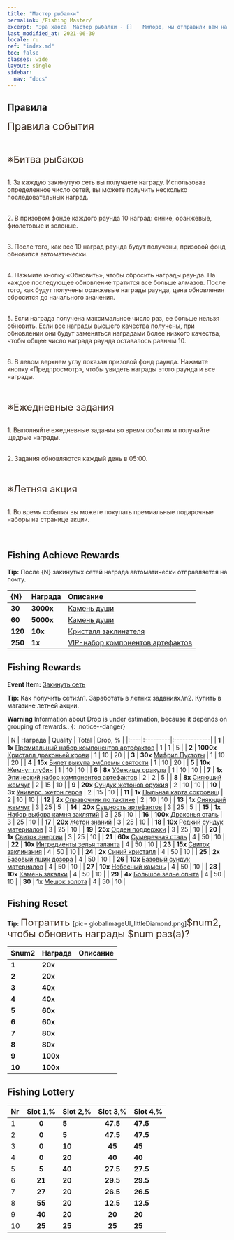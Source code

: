 ```yaml
---
title: "Мастер рыбалки"
permalink: /Fishing Master/
excerpt: "Эра хаоса  Мастер рыбалки - []　　Милорд, мы отправили вам награду за закинутые сети. Не забудьте ее забрать.[]"
last_modified_at: 2021-06-30
locale: ru
ref: "index.md"
toc: false
classes: wide
layout: single
sidebar:
  nav: "docs"
---
```




## Правила

  <span style="color: #3c2a1e;font-size:23px">Правила события</span><br/>

<br/>  <span style="color: #3c2a1e;font-size:23px"></span><br/><span style="color: #3c2a1e;font-size:22px">※Битва рыбаков</span><br/>

<br/>  <span style="color: #3c2a1e">1. За каждую закинутую сеть вы получаете награду. Использовав определенное число сетей, вы можете получить несколько последовательных наград. </span><br/>

<br/>  <span style="color: #3c2a1e">2. В призовом фонде каждого раунда 10 наград: синие, оранжевые, фиолетовые и зеленые. </span><br/>

<br/>  <span style="color: #3c2a1e">3. После того, как все 10 наград раунда будут получены, призовой фонд обновится автоматически. </span><br/>

<br/>  <span style="color: #3c2a1e">4. Нажмите кнопку «Обновить», чтобы сбросить награды раунда. На каждое последующее обновление тратится все больше алмазов. После того, как будут получены оранжевые награды раунда, цена обновления сбросится до начального значения. </span><br/>

<br/>  <span style="color: #3c2a1e">5. Если награда получена максимальное число раз, ее больше нельзя обновить. Если все награды высшего качества получены, при обновлении они будут заменяться наградами более низкого качества, чтобы общее число награда раунда оставалось равным 10. </span>

<br/>  <span style="color: #3c2a1e">6. В левом верхнем углу показан призовой фонд раунда. Нажмите кнопку «Предпросмотр», чтобы увидеть награды этого раунда и все награды. </span><br/>

<br/>  <span style="color: #3c2a1e;font-size:23px"> </span><br/><span style="color: #3c2a1e;font-size:22px">※Ежедневные задания</span><br/>

<br/>  <span style="color: #3c2a1e">1. Выполняйте ежедневные задания во время события и получайте щедрые награды. </span><br/>

<br/>  <span style="color: #3c2a1e">2. Задания обновляются каждый день в 05:00. </span><br/>

<br/>  <span style="color: #3c2a1e;font-size:23px"> </span><br/><span style="color: #3c2a1e;font-size:22px">※Летняя акция</span><br/>

<br/>  <span style="color: #3c2a1e">1. Во время события вы можете покупать премиальные подарочные наборы на странице акции. </span><br/>

<br/>

## Fishing Achieve Rewards

  **Tip:** После {N} закинутых сетей награда автоматически отправляется на почту.

  |  {N}  |  Награда  | Описание  |
  |:----|:---------|:-------------|
  | **30** |  **3000x** | [Камень души ](/ItemsRU/con_923/) | Камень души, полученный при разборе эмблем святости и используемый для покупки предметов в магазине эмблем.  |
  | **60** |  **5000x** | [Камень души ](/ItemsRU/con_923/) | Камень души, полученный при разборе эмблем святости и используемый для покупки предметов в магазине эмблем.  |
  | **120** |  **10x** | [Кристалл заклинателя](/ItemsRU/art_189/) | Кристалл умения, изготовленный в древней кузне. Обязательный материал для улучшения продвинутых сборных артефактов.  |
  | **250** |  **1x** | [VIP-набор компонентов артефактов](/ItemsRU/con_1874/) | Используйте и выберите один из сундуков компонентов: короля драконов, Холода, Небес, Эдема или Конца времен.  |


## Fishing Rewards

  **Event Item:** [Закинуть сеть](/ru/Items/con_2148/)

  **Tip:** Как получить сети:\n1. Заработать в летних заданиях.\n2. Купить в магазине летней акции.

**Warning** Information about Drop is under estimation, because it depends on grouping of rewards..
{: .notice--danger}

  |  N  |  Награда  | Quality  |  Total  | Drop, % |
  |:----|:---------|:-------------|
  | **1** |  **1x** [Премиальный набор компонентов артефактов](/ItemsRU/con_1507/) | 1 | 1 | 5 |
  | **2** |  **1000x** [Кристалл драконьей крови](/ItemsRU/con_879/) | 1 | 10 | 20 |
  | **3** |  **30x** [Мифрил Пустоты](/ItemsRU/con_817/) | 1 | 10 | 20 |
  | **4** |  **15x** [Билет выкупа эмблемы святости](/ItemsRU/con_513/) | 1 | 10 | 20 |
  | **5** |  **10x** [Жемчуг глубин](/ItemsRU/con_2135/) | 1 | 10 | 10 |
  | **6** |  **8x** [Убежище оракула](/ItemsRU/con_816/) | 1 | 10 | 10 |
  | **7** |  **1x** [Эпический набор компонентов артефактов](/ItemsRU/con_1926/) | 2 | 2 | 5 |
  | **8** |  **8x** [Сияющий жемчуг](/ItemsRU/con_527/) | 2 | 15 | 10 |
  | **9** |  **20x** [Сундук жетонов оружия](/ItemsRU/con_1367/) | 2 | 10 | 10 |
  | **10** |  **3x** [Универс. жетон героя](/ItemsRU/her_358/) | 2 | 15 | 10 |
  | **11** |  **1x** [Пыльная карта сокровищ](/ItemsRU/con_1156/) | 2 | 10 | 10 |
  | **12** |  **2x** [Справочник по тактике](/ItemsRU/unk_2115/) | 2 | 10 | 10 |
  | **13** |  **1x** [Сияющий жемчуг](/ItemsRU/con_527/) | 3 | 25 | 5 |
  | **14** |  **20x** [Сущность артефактов](/ItemsRU/con_905/) | 3 | 25 | 5 |
  | **15** |  **1x** [Набор выбора камня заклятий](/ItemsRU/con_1480/) | 3 | 25 | 10 |
  | **16** |  **100x** [Драконья сталь](/ItemsRU/con_880/) | 3 | 25 | 10 |
  | **17** |  **20x** [Жетон знаний](/ItemsRU/con_911/) | 3 | 25 | 10 |
  | **18** |  **10x** [Редкий сундук материалов](/ItemsRU/con_757/) | 3 | 25 | 10 |
  | **19** |  **25x** [Орден поддержки](/ItemsRU/unk_2116/) | 3 | 25 | 10 |
  | **20** |  **1x** [Свиток энергии](/ItemsRU/con_830/) | 3 | 25 | 10 |
  | **21** |  **60x** [Сумеречная сталь](/ItemsRU/con_881/) | 4 | 50 | 10 |
  | **22** |  **10x** [Ингредиенты зелья таланта](/ItemsRU/con_1120/) | 4 | 50 | 10 |
  | **23** |  **15x** [Свиток заклинания](/ItemsRU/con_694/) | 4 | 50 | 10 |
  | **24** |  **2x** [Синий кристалл](/ItemsRU/con_716/) | 4 | 50 | 10 |
  | **25** |  **2x** [Базовый ящик дозора](/ItemsRU/con_774/) | 4 | 50 | 10 |
  | **26** |  **10x** [Базовый сундук материалов](/ItemsRU/con_756/) | 4 | 50 | 10 |
  | **27** |  **10x** [Небесный камень](/ItemsRU/art_188/) | 4 | 50 | 10 |
  | **28** |  **10x** [Камень закалки](/ItemsRU/con_814/) | 4 | 50 | 10 |
  | **29** |  **4x** [Большое зелье опыта](/ItemsRU/con_702/) | 4 | 50 | 10 |
  | **30** |  **1x** [Мешок золота](/ItemsRU/con_714/) | 4 | 50 | 10 |


## Fishing Reset

  **Tip:** <span style="color: #3c2a1e;font-size:22px">Потратить </span>[pic= globalImageUI_littleDiamond.png]</span><span style="color: #3c2a1e;font-size:22px">$num2</span><span style="color: #3c2a1e;font-size:22px">, чтобы обновить награды $num раз(а)?</span>

  | $num2  |  Награда  | Описание  |
  |:----|:---------|:-------------|
  | **1** |  **20x** | <i class="fas fa-gem"/> |  |
  | **2** |  **20x** | <i class="fas fa-gem"/> |  |
  | **3** |  **40x** | <i class="fas fa-gem"/> |  |
  | **4** |  **40x** | <i class="fas fa-gem"/> |  |
  | **5** |  **60x** | <i class="fas fa-gem"/> |  |
  | **6** |  **60x** | <i class="fas fa-gem"/> |  |
  | **7** |  **80x** | <i class="fas fa-gem"/> |  |
  | **8** |  **80x** | <i class="fas fa-gem"/> |  |
  | **9** |  **100x** | <i class="fas fa-gem"/> |  |
  | **10** |  **100x** | <i class="fas fa-gem"/> |  |


## Fishing Lottery

  |  Nr  | Slot 1,% | Slot 2,% | Slot 3,% | Slot 4,% |
  |:-----|:------:|:-------|:------:|:-------|
  | 1 | **0** | **5** | **47.5** | **47.5** |
  | 2 | **0** | **5** | **47.5** | **47.5** |
  | 3 | **0** | **10** | **45** | **45** |
  | 4 | **0** | **20** | **40** | **40** |
  | 5 | **5** | **40** | **27.5** | **27.5** |
  | 6 | **21** | **20** | **29.5** | **29.5** |
  | 7 | **27** | **20** | **26.5** | **26.5** |
  | 8 | **55** | **20** | **12.5** | **12.5** |
  | 9 | **40** | **20** | **20** | **20** |
  | 10 | **25** | **25** | **25** | **25** |
